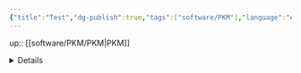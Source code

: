 ```yaml
---
{"title":"Test","dg-publish":true,"tags":["software/PKM"],"language":"en","permalink":"/software/pkm/test/","dgPassFrontmatter":true}
---
```


up:: [[software/PKM/PKM\|PKM]]

<details>
    <summary class="style" >
	Details
    </summary>
    
    Main content or other things

</details>

